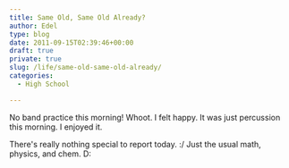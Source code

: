 ```yaml
---
title: Same Old, Same Old Already?
author: Edel
type: blog
date: 2011-09-15T02:39:46+00:00
draft: true
private: true
slug: /life/same-old-same-old-already/
categories:
  - High School

---
```

No band practice this morning! Whoot. I felt happy. It was just percussion this morning. I enjoyed it.

There's really nothing special to report today. :/ Just the usual math, physics, and chem. D:


